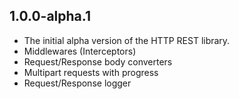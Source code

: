 ## 1.0.0-alpha.1

* The initial alpha version of the HTTP REST library.
* Middlewares (Interceptors)
* Request/Response body converters
* Multipart requests with progress
* Request/Response logger

